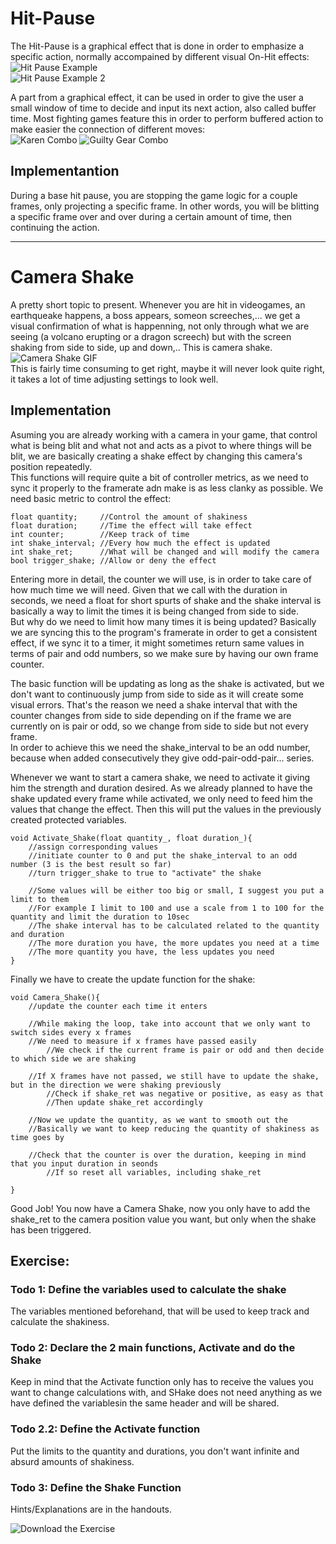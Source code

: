 
# Hit-Pause
The Hit-Pause is a graphical effect that is done in order to emphasize a specific action, normally accompained by different visual On-Hit effects:  
![Hit Pause Example](https://i.makeagif.com/media/5-25-2015/15o23B.gif)  
![Hit Pause Example 2](http://rivalsofaether.com/blog/wp-content/uploads/2015/05/big_hit_gif.gif)  

A part from a graphical effect, it can be used in order to give the user a small window of time to decide and input its next action, also called buffer time. Most fighting games feature this in order to perform buffered action to make easier the connection of different moves:  
![Karen Combo](https://media.giphy.com/media/3o85gbdVDqEOMcmReU/giphy.gif)
![Guilty Gear Combo](https://justicesoultuna.files.wordpress.com/2013/05/ibfumz81jvoma6.gif)  
  
## Implementantion
During a base hit pause, you are stopping the game logic for a couple frames, only projecting a specific frame. In other words, you will be blitting a specific frame over and over during a certain amount of time, then continuing the action.  
***  
  
# Camera Shake
A pretty short topic to present. Whenever you are hit in videogames, an earthqueake happens, a boss appears, someon screeches,... we get a visual confirmation of what is happenning, not only through what we are seeing (a volcano erupting or a dragon screech) but with the screen shaking from side to side, up and down,.. This is camera shake.  
![Camera Shake GIF](https://media3.giphy.com/media/TqWxxYqMhocFi/giphy.gif)  
This is fairly time consuming to get right, maybe it will never look quite right, it takes a lot of time adjusting settings to look well.

## Implementation
Asuming you are already working with a camera in your game, that control what is being blit and what not and acts as a pivot to where things will be blit, we are basically creating a shake effect by changing this camera's position repeatedly.  
This functions will require quite a bit of controller metrics, as we need to sync it properly to the framerate adn make is as less clanky as possible. We need basic metric to control the effect:

	float quantity;		//Control the amount of shakiness
	float duration;		//Time the effect will take effect
	int counter;		//Keep track of time
	int shake_interval;	//Every how much the effect is updated
	int shake_ret;		//What will be changed and will modify the camera
	bool trigger_shake;	//Allow or deny the effect
	
Entering more in detail, the counter we will use, is in order to take care of how much time we will need. Given that we call with the duration in seconds, we need a float for short spurts of shake and the shake interval is basically a way to limit the times it is being changed from side to side.  
But why do we need to limit how many times it is being updated? Basically we are syncing this to the program's framerate in order to get a consistent effect, if we sync it to a timer, it might sometimes return same values in terms of pair and odd numbers, so we make sure by having our own frame counter.  

The basic function will be updating as long as the shake is activated, but we don't want to continuously jump from side to side as it will create some visual errors. That's the reason we need a shake interval that with the counter changes from side to side depending on if the frame we are currently on is pair or odd, so we change from side to side but not every frame.  
In order to achieve this we need the shake_interval to be an odd number, because when added consecutively they give odd-pair-odd-pair... series.  

Whenever we want to start a camera shake, we need to activate it giving him the strength and duration desired. As we already planned to have the shake updated every frame while activated, we only need to feed him the values that change the effect. Then this will put the values in the previously created protected variables.
	
	void Activate_Shake(float quantity_, float duration_){
		//assign corresponding values
		//initiate counter to 0 and put the shake_interval to an odd number (3 is the best result so far)
		//turn trigger_shake to true to "activate" the shake
		
		//Some values will be either too big or small, I suggest you put a limit to them
		//For example I limit to 100 and use a scale from 1 to 100 for the quantity and limit the duration to 10sec
		//The shake interval has to be calculated related to the quantity and duration
		//The more duration you have, the more updates you need at a time
		//The more quantity you have, the less updates you need
	}
	
Finally we have to create the update function for the shake:

	void Camera_Shake(){
		//update the counter each time it enters
		
		//While making the loop, take into account that we only want to switch sides every x frames
		//We need to measure if x frames have passed easily
			//We check if the current frame is pair or odd and then decide to which side we are shaking
		
		//If X frames have not passed, we still have to update the shake, but in the direction we were shaking previously
			//Check if shake_ret was negative or positive, as easy as that
			//Then update shake_ret accordingly
			
		//Now we update the quantity, as we want to smooth out the
		//Basically we want to keep reducing the quantity of shakiness as time goes by
		
		//Check that the counter is over the duration, keeping in mind that you input duration in seonds
			//If so reset all variables, including shake_ret
			
	}
	
Good Job! You now have a Camera Shake, now you only have to add the shake_ret to the camera position value you want, but only when the shake has been triggered.

## Exercise:
### Todo 1: Define the variables used to calculate the shake
The variables mentioned beforehand, that will be used to keep track and calculate the shakiness.
### Todo 2: Declare the 2 main functions, Activate and do the Shake
Keep in mind that the Activate function only has to receive the values you want to change calculations with, and SHake does not need anything as we have defined the variablesin the same header and will be shared.
### Todo 2.2: Define the Activate function
Put the limits to the quantity and durations, you don't want infinite and absurd amounts of shakiness.
### Todo 3: Define the Shake Function
Hints/Explanations are in the handouts.

![Download the Exercise](https://github.com/MarcFly/Pause-CameraShake/releases/tag/0.1)
